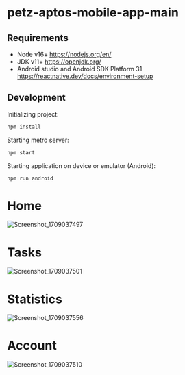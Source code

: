 # petz-aptos-mobile-app-main

## Requirements
- Node v16+ https://nodejs.org/en/
- JDK v11+ https://openjdk.org/
- Android studio and Android SDK Platform 31 https://reactnative.dev/docs/environment-setup

## Development

Initializing project:

```bash
npm install
```

Starting metro server:

```bash
npm start
```

Starting application on device or emulator (Android):

```bash
npm run android
```

# Home
![Screenshot_1709037497](https://github.com/petzofficial/petz-aptos-mobile-app/assets/12860854/f6c55727-2f8a-42e7-b7b9-f9d29b8ad256)

# Tasks
![Screenshot_1709037501](https://github.com/petzofficial/petz-aptos-mobile-app/assets/12860854/d6203988-824a-4968-af1f-cfe7cb940be2)

# Statistics
![Screenshot_1709037556](https://github.com/petzofficial/petz-aptos-mobile-app/assets/12860854/57971a76-866d-4d12-9491-e971460b5c91)

# Account
![Screenshot_1709037510](https://github.com/petzofficial/petz-aptos-mobile-app/assets/12860854/3db2b4fb-d163-4176-b2b4-055657a5061e)
